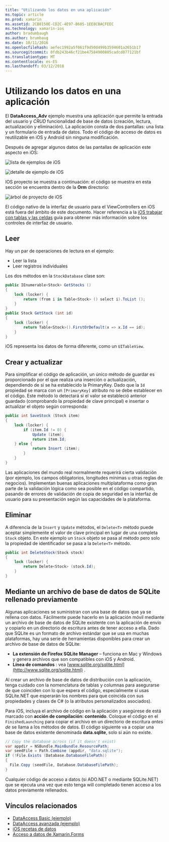 ```yaml
---
title: "Utilizando los datos en una aplicación"
ms.topic: article
ms.prod: xamarin
ms.assetid: 2CB8150E-CD2C-4E97-8605-1EE8CBACFEEC
ms.technology: xamarin-ios
author: bradumbaugh
ms.author: brumbaug
ms.date: 10/11/2016
ms.openlocfilehash: aefec1992a5f061f9d50d499b3594601a2651b17
ms.sourcegitcommit: 0fdb243b46cf21be47584900805cadcd077121bf
ms.translationtype: MT
ms.contentlocale: es-ES
ms.lasthandoff: 03/12/2018
---
```

# <a name="using-data-in-an-app"></a>Utilizando los datos en una aplicación

El **DataAccess_Adv** ejemplo muestra una aplicación que permite la entrada del usuario y *CRUD* funcionalidad de base de datos (creación, lectura, actualización y eliminación). La aplicación consta de dos pantallas: una lista y un formulario de entrada de datos. Todo el código de acceso de datos es reutilizable en iOS y Android sin ninguna modificación.

Después de agregar algunos datos de las pantallas de aplicación este aspecto en iOS:

 ![](using-data-in-an-app-images/image9.png "lista de ejemplos de iOS")

 ![](using-data-in-an-app-images/image10.png "detalle de ejemplo de iOS")

IOS proyecto se muestra a continuación: el código se muestra en esta sección se encuentra dentro de la **Orm** directorio:

 ![](using-data-in-an-app-images/image13.png "árbol de proyecto de iOS")

El código nativo de la interfaz de usuario para el ViewControllers en iOS está fuera del ámbito de este documento.
Hacer referencia a la [iOS trabajar con tablas y las celdas](~/ios/user-interface/controls/tables/index.md) guía para obtener más información sobre los controles de interfaz de usuario.

## <a name="read"></a>Leer

Hay un par de operaciones de lectura en el ejemplo:

-  Leer la lista
-  Leer registros individuales


Los dos métodos en la `StockDatabase` clase son:

```csharp
public IEnumerable<Stock> GetStocks ()
{
    lock (locker) {
        return (from i in Table<Stock> () select i).ToList ();
    }
}
public Stock GetStock (int id)
{
    lock (locker) {
        return Table<Stock>().FirstOrDefault(x => x.Id == id);
    }
}
```

iOS representa los datos de forma diferente, como un `UITableView`.

## <a name="create-and-update"></a>Crear y actualizar

Para simplificar el código de aplicación, un único método de guardar es proporcionado por el que realiza una inserción o actualización, dependiendo de si se ha establecido la PrimaryKey. Dado que la `Id` propiedad se marca con un `[PrimaryKey]` atributo no se debe establecer en el código.
Este método lo detectará si el valor se estableció anterior guardado (comprobando la propiedad de clave principal) e insertar o actualizar el objeto según corresponda:

```csharp
public int SaveStock (Stock item)
{
    lock (locker) {
        if (item.Id != 0) {
            Update (item);
            return item.Id;
    } else {
            return Insert (item);
        }
    }
}
```



Las aplicaciones del mundo real normalmente requerirá cierta validación (por ejemplo, los campos obligatorios, longitudes mínimas u otras reglas de negocios).
Implementan buenas aplicaciones multiplataforma como gran parte de la validación lógica como sea posible en el código compartido, pasando de errores de validación de copia de seguridad en la interfaz de usuario para su presentación según las capacidades de la plataforma.

## <a name="delete"></a>Eliminar

A diferencia de la `Insert` y `Update` métodos, el `Delete<T>` método puede aceptar simplemente el valor de clave principal en lugar de una completa `Stock` objeto.
En este ejemplo un `Stock` objeto se pasa al método pero solo la propiedad de identificador se pasa a la `Delete<T>` método.

```csharp
public int DeleteStock(Stock stock)
{
    lock (locker) {
        return Delete<Stock> (stock.Id);
    }
}
```

## <a name="using-a-pre-populated-sqlite-database-file"></a>Mediante un archivo de base de datos de SQLite rellenado previamente

Algunas aplicaciones se suministran con una base de datos que ya se rellena con datos.
Fácilmente puede hacerlo en la aplicación móvil mediante un archivo de base de datos de SQLite existente con la aplicación de envío y copiarlo en un directorio de escritura antes de tener acceso a ella. Dado que SQLite es un formato de archivo estándar que se usa en muchas plataformas, hay una serie de herramientas disponibles para crear un archivo de base de datos de SQLite:

-  **La extensión de Firefox SQLite Manager** – funciona en Mac y Windows y genera archivos que son compatibles con iOS y Android.
-  **Línea de comandos** : vea [www.sqlite.org/sqlite.html](http://www.sqlite.org/sqlite.html) .


Al crear un archivo de base de datos de distribución con la aplicación, tenga cuidado con la nomenclatura de tablas y columnas para asegurarse de que coinciden con lo que espera el código, especialmente si usas SQLite.NET que esperarán los nombres para que coincida con sus propiedades y clases de C# (o la atributos personalizados asociados).

Para iOS, incluya el archivo de código en la aplicación y asegúrese de está marcado con **acción de compilación: contenido**. Coloque el código en el `FinishedLaunching` para copiar el archivo en un directorio de escritura *antes de* se llama a los métodos de datos. El código siguiente va a copiar una base de datos existente denominada **data.sqlite**, solo si aún no existe.

```csharp
// Copy the database across (if it doesn't exist)
var appdir = NSBundle.MainBundle.ResourcePath;
var seedFile = Path.Combine (appdir, "data.sqlite");
if (!File.Exists (Database.DatabaseFilePath))
{
  File.Copy (seedFile, Database.DatabaseFilePath);
}
```

Cualquier código de acceso a datos (si ADO.NET o mediante SQLite.NET) que se ejecuta una vez que esto tenga will completado tienen acceso a los datos previamente rellenados.


## <a name="related-links"></a>Vínculos relacionados

- [DataAccess Basic (ejemplo)](https://github.com/xamarin/mobile-samples/tree/master/DataAccess/Basic)
- [DataAccess avanzada (ejemplo)](https://github.com/xamarin/mobile-samples/tree/master/DataAccess/Advanced)
- [iOS recetas de datos](https://developer.xamarin.com/recipes/ios/data/sqlite/)
- [Acceso a datos de Xamarin.Forms](~/xamarin-forms/app-fundamentals/databases.md)
